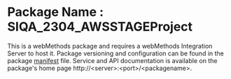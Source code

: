 # Package Name : SIQA_2304_AWSSTAGEProject
This is a webMethods package and requires a webMethods Integration Server to host it. Package versioning and configuration can be found in the package [manifest](./SIQA_2304_AWSSTAGEProject/manifest.v3) file. Service and API documentation is available on the package's home page http://&lt;server&gt;:&lt;port&gt;/&lt;packagename>.